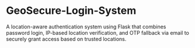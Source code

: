# GeoSecure-Login-System
A location-aware authentication system using Flask that combines password login, IP-based location verification, and OTP fallback via email to securely grant access based on trusted locations.
